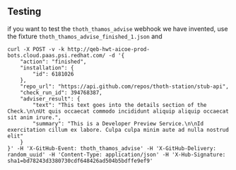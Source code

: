 ## Testing

if you want to test the `thoth_thamos_advise` webhook we have invented, use the fixture `thoth_thamos_advise_finished_1.json`
and

```shell
curl -X POST -v -k http://qeb-hwt-aicoe-prod-bots.cloud.paas.psi.redhat.com/ -d '{
    "action": "finished",
    "installation": {
        "id": 6181026
    },
    "repo_url": "https://api.github.com/repos/thoth-station/stub-api",
    "check_run_id": 394768387,
    "adviser_result": {
        "text": "This text goes into the details section of the Check.\n\nUt quis occaecat commodo incididunt aliquip aliquip occaecat sit anim irure.",
        "summary": "This is a Developer Preview Service.\n\nId exercitation cillum ex labore. Culpa culpa minim aute ad nulla nostrud elit"
    }
}' -H 'X-GitHub-Event: thoth_thamos_advise' -H 'X-GitHub-Delivery: random_uuid' -H 'Content-Type: application/json' -H 'X-Hub-Signature: sha1=bd78243d3380730cdf648426ad504b5bdffe9ef9'
```
